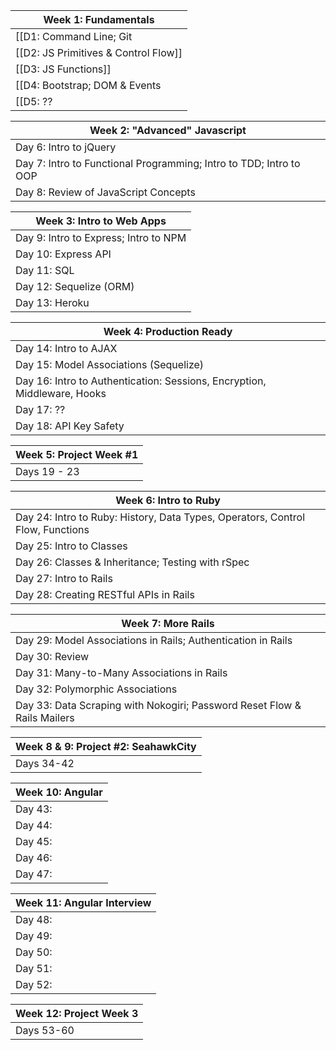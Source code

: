 
| Week 1: Fundamentals |
|---|
| [[D1: Command Line; Git|Day01]] |
| [[D2: JS Primitives & Control Flow]] |
| [[D3: JS Functions]] |
| [[D4: Bootstrap; DOM & Events|Day]] |
| [[D5: ??|Day05]] |

| Week 2: "Advanced" Javascript |
| --- |
| Day 6: Intro to jQuery |
| Day 7: Intro to Functional Programming; Intro to TDD; Intro to OOP |
| Day 8: Review of JavaScript Concepts |

| Week 3: Intro to Web Apps |
|---|
| Day 9: Intro to Express; Intro to NPM |
| Day 10: Express API |
| Day 11: SQL |
| Day 12: Sequelize (ORM) |
| Day 13: Heroku |

| Week 4: Production Ready |
|---|
| Day 14: Intro to AJAX |
| Day 15: Model Associations (Sequelize) |
| Day 16: Intro to Authentication: Sessions, Encryption, Middleware, Hooks |
| Day 17: ?? |
| Day 18: API Key Safety |

| Week 5: Project Week #1 |
|---|
| Days 19 - 23 |

| Week 6: Intro to Ruby |
|---|
| Day 24: Intro to Ruby: History, Data Types, Operators, Control Flow, Functions |
| Day 25: Intro to Classes |
| Day 26: Classes & Inheritance; Testing with rSpec |
| Day 27: Intro to Rails |
| Day 28: Creating RESTful APIs in Rails |

| Week 7: More Rails |
|---|
| Day 29: Model Associations in Rails; Authentication in Rails |
| Day 30: Review |
| Day 31: Many-to-Many Associations in Rails |
| Day 32: Polymorphic Associations |
| Day 33: Data Scraping with Nokogiri; Password Reset Flow & Rails Mailers |

| Week 8 & 9: Project #2: SeahawkCity |
|---|
| Days 34-42 |
  
| Week 10: Angular |
|---|
| Day 43: |
| Day 44: |
| Day 45: |
| Day 46: |
| Day 47: |

| Week 11: Angular Interview |
|---|
| Day 48: |
| Day 49: |
| Day 50: |
| Day 51: |
| Day 52: |

| Week 12: Project Week 3 |
|---|
| Days 53-60 |